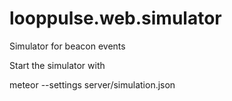 looppulse.web.simulator
=======================

Simulator for beacon events

Start the simulator with

meteor --settings server/simulation.json
